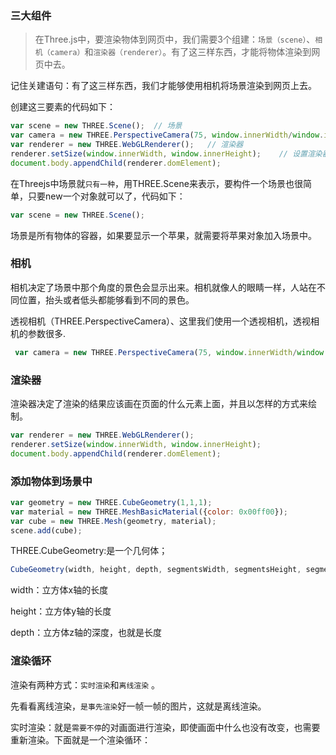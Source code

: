 ### 三大组件

> 在Three.js中，要渲染物体到网页中，我们需要3个组建：`场景（scene）`、`相机（camera）`和`渲染器（renderer）`。有了这三样东西，才能将物体渲染到网页中去。

记住关建语句：有了这三样东西，我们才能够使用相机将场景渲染到网页上去。

创建这三要素的代码如下：
```js
var scene = new THREE.Scene();  // 场景
var camera = new THREE.PerspectiveCamera(75, window.innerWidth/window.innerHeight, 0.1, 1000);// 透视相机
var renderer = new THREE.WebGLRenderer();   // 渲染器
renderer.setSize(window.innerWidth, window.innerHeight);    // 设置渲染器的大小为窗口的内宽度，也就是内容区的宽度
document.body.appendChild(renderer.domElement);
```

在Threejs中场景就`只有一种`，用THREE.Scene来表示，要构件一个场景也很简单，只要new一个对象就可以了，代码如下：

```js
var scene = new THREE.Scene();
```

场景是所有物体的容器，如果要显示一个苹果，就需要将苹果对象加入场景中。

### 相机
相机决定了场景中那个角度的景色会显示出来。相机就像人的眼睛一样，人站在不同位置，抬头或者低头都能够看到不同的景色。

透视相机（THREE.PerspectiveCamera）、这里我们使用一个透视相机，透视相机的参数很多.

```js
 var camera = new THREE.PerspectiveCamera(75, window.innerWidth/window.innerHeight, 0.1, 1000);
 ```

 ### 渲染器
 渲染器决定了渲染的结果应该画在页面的什么元素上面，并且以怎样的方式来绘制。
```js
var renderer = new THREE.WebGLRenderer();
renderer.setSize(window.innerWidth, window.innerHeight);
document.body.appendChild(renderer.domElement);
```

### 添加物体到场景中
```js
var geometry = new THREE.CubeGeometry(1,1,1); 
var material = new THREE.MeshBasicMaterial({color: 0x00ff00});
var cube = new THREE.Mesh(geometry, material); 
scene.add(cube);
```

THREE.CubeGeometry:是一个几何体；

```js
CubeGeometry(width, height, depth, segmentsWidth, segmentsHeight, segmentsDepth, materials, sides)
```

width：立方体x轴的长度

height：立方体y轴的长度

depth：立方体z轴的深度，也就是长度

### 渲染循环
渲染有两种方式：`实时渲染`和`离线渲染` 。

先看看离线渲染，`是事先渲染`好一帧一帧的图片，这就是离线渲染。

实时渲染：就是`需要不停`的对画面进行渲染，即使画面中什么也没有改变，也需要重新渲染。下面就是一个渲染循环：